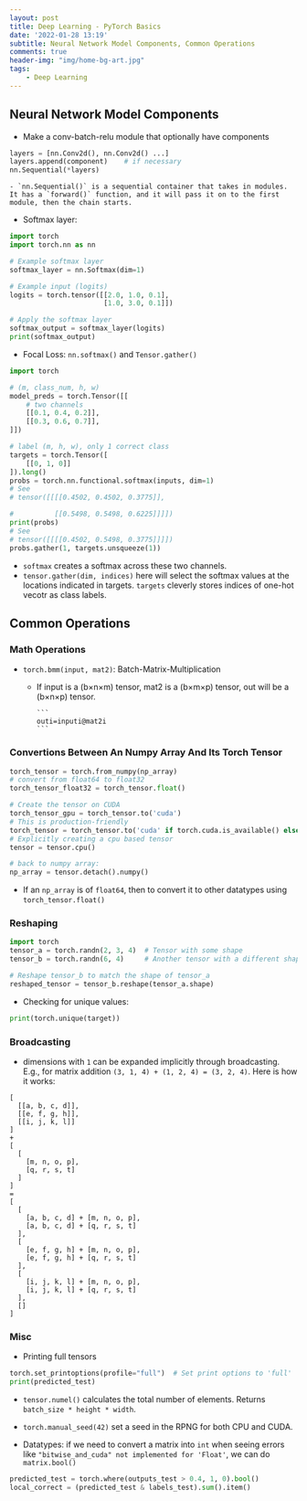 ```yaml
---
layout: post
title: Deep Learning - PyTorch Basics
date: '2022-01-28 13:19'
subtitle: Neural Network Model Components, Common Operations
comments: true
header-img: "img/home-bg-art.jpg"
tags:
    - Deep Learning
---
```



## Neural Network Model Components

- Make a conv-batch-relu module that optionally have components

```python
layers = [nn.Conv2d(), nn.Conv2d() ...]
layers.append(component)    # if necessary
nn.Sequential(*layers)
```

    - `nn.Sequential()` is a sequential container that takes in modules. It has a `forward()` function, and it will pass it on to the first module, then the chain starts.

- Softmax layer:

```python
import torch
import torch.nn as nn

# Example softmax layer
softmax_layer = nn.Softmax(dim=1)

# Example input (logits)
logits = torch.tensor([[2.0, 1.0, 0.1],
                       [1.0, 3.0, 0.1]])

# Apply the softmax layer
softmax_output = softmax_layer(logits)
print(softmax_output)
```

- Focal Loss: `nn.softmax()` and `Tensor.gather()`

```python
import torch

# (m, class_num, h, w)
model_preds = torch.Tensor([[
    # two channels
    [[0.1, 0.4, 0.2]],
    [[0.3, 0.6, 0.7]],
]])

# label (m, h, w), only 1 correct class
targets = torch.Tensor([
    [[0, 1, 0]]
]).long()
probs = torch.nn.functional.softmax(inputs, dim=1)
# See
# tensor([[[[0.4502, 0.4502, 0.3775]],

#          [[0.5498, 0.5498, 0.6225]]]])
print(probs)
# See
# tensor([[[[0.4502, 0.5498, 0.3775]]]])
probs.gather(1, targets.unsqueeze(1))
```

- `softmax` creates a softmax across these two channels.
- `tensor.gather(dim, indices)` here will select the softmax values at the locations indicated in targets. `targets` cleverly stores indices of one-hot vecotr as class labels.

## Common Operations

### Math Operations

- `torch.bmm(input, mat2)`: Batch-Matrix-Multiplication
  - If input is a (b×n×m) tensor, mat2 is a (b×m×p) tensor, out will be a (b×n×p) tensor.

        ```
        outi​=inputi​@mat2i
        ```

### Convertions Between An Numpy Array And Its Torch Tensor

```python
torch_tensor = torch.from_numpy(np_array)
# convert from float64 to float32
torch_tensor_float32 = torch_tensor.float()

# Create the tensor on CUDA
torch_tensor_gpu = torch_tensor.to('cuda')
# This is production-friendly
torch_tensor = torch_tensor.to('cuda' if torch.cuda.is_available() else 'cpu')
# Explicitly creating a cpu based tensor
tensor = tensor.cpu()

# back to numpy array:
np_array = tensor.detach().numpy() 
```

- If an `np_array` is of `float64`, then to convert it to other datatypes using `torch_tensor.float()`

### Reshaping

```python
import torch
tensor_a = torch.randn(2, 3, 4)  # Tensor with some shape
tensor_b = torch.randn(6, 4)     # Another tensor with a different shape

# Reshape tensor_b to match the shape of tensor_a
reshaped_tensor = tensor_b.reshape(tensor_a.shape)
```

- Checking for unique values:

```python
print(torch.unique(target))
```

### Broadcasting

- dimensions with `1` can be expanded implicitly through broadcasting. E.g., for matrix addition `(3, 1, 4) + (1, 2, 4) = (3, 2, 4)`. Here is how it works:

```
[
  [[a, b, c, d]],
  [[e, f, g, h]],
  [[i, j, k, l]]
]
+
[
  [
    [m, n, o, p],
    [q, r, s, t]
  ]
]
= 
[
  [
    [a, b, c, d] + [m, n, o, p],
    [a, b, c, d] + [q, r, s, t]
  ],
  [
    [e, f, g, h] + [m, n, o, p],
    [e, f, g, h] + [q, r, s, t]
  ],
  [
    [i, j, k, l] + [m, n, o, p],
    [i, j, k, l] + [q, r, s, t]
  ],
  []
]
```

### Misc

- Printing full tensors

```python
torch.set_printoptions(profile="full")  # Set print options to 'full'
print(predicted_test)
```

- `tensor.numel()` calculates the total number of elements. Returns `batch_size * height * width`.
- `torch.manual_seed(42)` set a seed in the RPNG for both CPU and CUDA.

- Datatypes: if we need to convert a matrix into `int` when seeing errors like `"bitwise_and_cuda" not implemented for 'Float'`, we can do `matrix.bool()`

```python
predicted_test = torch.where(outputs_test > 0.4, 1, 0).bool() 
local_correct = (predicted_test & labels_test).sum().item()
```
